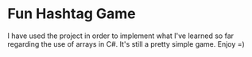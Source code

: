 # Fun Hashtag Game
I have used the project in order to implement what I've learned so far regarding the use of arrays in C#. 
It's still a pretty simple game.
Enjoy =)
